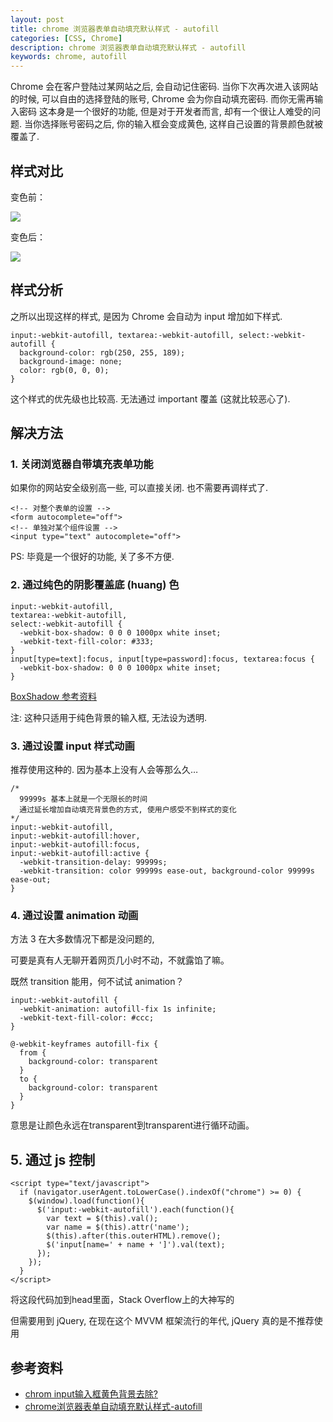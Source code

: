 ```yaml
---
layout: post
title: chrome 浏览器表单自动填充默认样式 - autofill
categories: [CSS, Chrome]
description: chrome 浏览器表单自动填充默认样式 - autofill
keywords: chrome, autofill
---
```


Chrome 会在客户登陆过某网站之后, 会自动记住密码. 当你下次再次进入该网站的时候, 可以自由的选择登陆的账号, Chrome 会为你自动填充密码. 而你无需再输入密码
这本身是一个很好的功能, 但是对于开发者而言, 却有一个很让人难受的问题.
当你选择账号密码之后, 你的输入框会变成黄色, 这样自己设置的背景颜色就被覆盖了.

## 样式对比

变色前：

![](/asstes/images/posts/css/20180418-183300@2x.png)

变色后：

![](/asstes/images/posts/css/20180418-183348@2x.png)

## 样式分析

之所以出现这样的样式, 是因为 Chrome 会自动为 input 增加如下样式.

```
input:-webkit-autofill, textarea:-webkit-autofill, select:-webkit-autofill {
  background-color: rgb(250, 255, 189);
  background-image: none;
  color: rgb(0, 0, 0);
}
```

这个样式的优先级也比较高. 无法通过 important 覆盖 (这就比较恶心了).

## 解决方法

### 1. 关闭浏览器自带填充表单功能

如果你的网站安全级别高一些, 可以直接关闭. 也不需要再调样式了.

```
<!-- 对整个表单的设置 -->
<form autocomplete="off">
<!-- 单独对某个组件设置 -->
<input type="text" autocomplete="off">
```

PS: 毕竟是一个很好的功能, 关了多不方便.

### 2. 通过纯色的阴影覆盖底 (huang) 色

```
input:-webkit-autofill,
textarea:-webkit-autofill,
select:-webkit-autofill {
  -webkit-box-shadow: 0 0 0 1000px white inset;
  -webkit-text-fill-color: #333;
}
input[type=text]:focus, input[type=password]:focus, textarea:focus {
  -webkit-box-shadow: 0 0 0 1000px white inset;
}
```
[BoxShadow 参考资料](http://www.w3school.com.cn/cssref/pr_box-shadow.asp)

注: 这种只适用于纯色背景的输入框, 无法设为透明.

### 3. 通过设置 input 样式动画

推荐使用这种的. 因为基本上没有人会等那么久…

```
/*
  99999s 基本上就是一个无限长的时间
  通过延长增加自动填充背景色的方式, 使用户感受不到样式的变化
*/
input:-webkit-autofill,
input:-webkit-autofill:hover,
input:-webkit-autofill:focus,
input:-webkit-autofill:active {
  -webkit-transition-delay: 99999s;
  -webkit-transition: color 99999s ease-out, background-color 99999s ease-out;
}
```

### 4. 通过设置 animation 动画

方法 3 在大多数情况下都是没问题的,

可要是真有人无聊开着网页几小时不动，不就露馅了嘛。

既然 transition 能用，何不试试 animation？

```
input:-webkit-autofill {
  -webkit-animation: autofill-fix 1s infinite;
  -webkit-text-fill-color: #ccc;
}

@-webkit-keyframes autofill-fix {
  from {
    background-color: transparent
  }
  to {
    background-color: transparent
  }
}
```

意思是让颜色永远在transparent到transparent进行循环动画。

## 5. 通过 js 控制

```
<script type="text/javascript">
  if (navigator.userAgent.toLowerCase().indexOf("chrome") >= 0) {
    $(window).load(function(){
      $('input:-webkit-autofill').each(function(){
        var text = $(this).val();
        var name = $(this).attr('name');
        $(this).after(this.outerHTML).remove();
        $('input[name=' + name + ']').val(text);
      });
    });
  }
</script>
```

将这段代码加到head里面，Stack Overflow上的大神写的

但需要用到 jQuery, 在现在这个 MVVM 框架流行的年代, jQuery 真的是不推荐使用

## 参考资料

- [chrom input输入框黄色背景去除?](https://www.zhihu.com/question/48914902?from=profile_question_card)
- [chrome浏览器表单自动填充默认样式-autofill](https://blog.csdn.net/zhangdongxu999/article/details/73741390)
